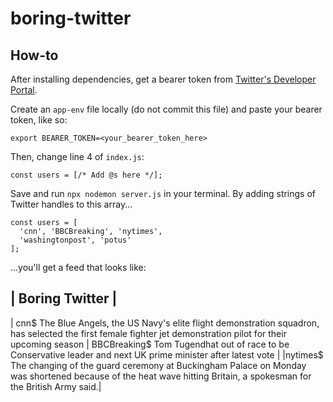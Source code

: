 # boring-twitter

## How-to

After installing dependencies, get a bearer token from [Twitter's Developer Portal](https://developer.twitter.com/).

Create an `app-env` file locally (do not commit this file) and paste your bearer token, like so:

```
export BEARER_TOKEN=<your_bearer_token_here>
```

Then, change line 4 of `index.js`:

```
const users = [/* Add @s here */];
```

Save and run `npx nodemon server.js` in your terminal. By adding strings of Twitter handles to this array...

```
const users = [
  'cnn', 'BBCBreaking', 'nytimes',
  'washingtonpost', 'potus'
];
```

...you'll get a feed that looks like:

| Boring Twitter |
---
| cnn$ The Blue Angels, the US Navy's elite flight demonstration squadron, has selected the first female fighter jet demonstration pilot for their upcoming season
| BBCBreaking$ Tom Tugendhat out of race to be Conservative leader and next UK prime minister after latest vote |
|nytimes$ The changing of the guard ceremony at Buckingham Palace on Monday was shortened because of the heat wave hitting Britain, a spokesman for the British Army said.|
